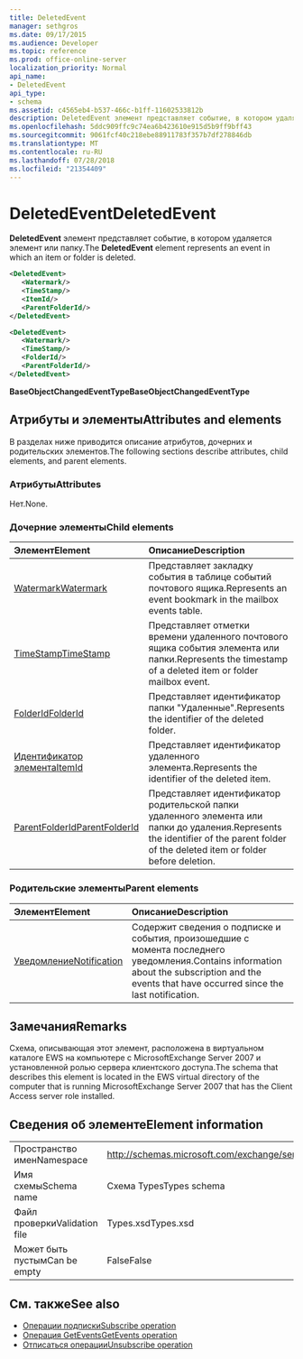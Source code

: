 ```yaml
---
title: DeletedEvent
manager: sethgros
ms.date: 09/17/2015
ms.audience: Developer
ms.topic: reference
ms.prod: office-online-server
localization_priority: Normal
api_name:
- DeletedEvent
api_type:
- schema
ms.assetid: c4565eb4-b537-466c-b1ff-11602533812b
description: DeletedEvent элемент представляет событие, в котором удаляется элемент или папку.
ms.openlocfilehash: 5ddc909ffc9c74ea6b423610e915d5b9ff9bff43
ms.sourcegitcommit: 9061fcf40c218ebe88911783f357b7df278846db
ms.translationtype: MT
ms.contentlocale: ru-RU
ms.lasthandoff: 07/28/2018
ms.locfileid: "21354409"
---
```

# <a name="deletedevent"></a><span data-ttu-id="a2b1e-103">DeletedEvent</span><span class="sxs-lookup"><span data-stu-id="a2b1e-103">DeletedEvent</span></span>

<span data-ttu-id="a2b1e-104">**DeletedEvent** элемент представляет событие, в котором удаляется элемент или папку.</span><span class="sxs-lookup"><span data-stu-id="a2b1e-104">The **DeletedEvent** element represents an event in which an item or folder is deleted.</span></span> 
  
```xml
<DeletedEvent>
   <Watermark/>
   <TimeStamp/>
   <ItemId/>
   <ParentFolderId/>
</DeletedEvent>
```

```xml
<DeletedEvent>
   <Watermark/>
   <TimeStamp/>
   <FolderId/>
   <ParentFolderId/>
</DeletedEvent>
```

<span data-ttu-id="a2b1e-105">**BaseObjectChangedEventType**</span><span class="sxs-lookup"><span data-stu-id="a2b1e-105">**BaseObjectChangedEventType**</span></span>

## <a name="attributes-and-elements"></a><span data-ttu-id="a2b1e-106">Атрибуты и элементы</span><span class="sxs-lookup"><span data-stu-id="a2b1e-106">Attributes and elements</span></span>

<span data-ttu-id="a2b1e-107">В разделах ниже приводится описание атрибутов, дочерних и родительских элементов.</span><span class="sxs-lookup"><span data-stu-id="a2b1e-107">The following sections describe attributes, child elements, and parent elements.</span></span>
  
### <a name="attributes"></a><span data-ttu-id="a2b1e-108">Атрибуты</span><span class="sxs-lookup"><span data-stu-id="a2b1e-108">Attributes</span></span>

<span data-ttu-id="a2b1e-109">Нет.</span><span class="sxs-lookup"><span data-stu-id="a2b1e-109">None.</span></span>
  
### <a name="child-elements"></a><span data-ttu-id="a2b1e-110">Дочерние элементы</span><span class="sxs-lookup"><span data-stu-id="a2b1e-110">Child elements</span></span>

|<span data-ttu-id="a2b1e-111">**Элемент**</span><span class="sxs-lookup"><span data-stu-id="a2b1e-111">**Element**</span></span>|<span data-ttu-id="a2b1e-112">**Описание**</span><span class="sxs-lookup"><span data-stu-id="a2b1e-112">**Description**</span></span>|
|:-----|:-----|
|[<span data-ttu-id="a2b1e-113">Watermark</span><span class="sxs-lookup"><span data-stu-id="a2b1e-113">Watermark</span></span>](watermark.md) <br/> |<span data-ttu-id="a2b1e-114">Представляет закладку события в таблице событий почтового ящика.</span><span class="sxs-lookup"><span data-stu-id="a2b1e-114">Represents an event bookmark in the mailbox events table.</span></span>  <br/> |
|[<span data-ttu-id="a2b1e-115">TimeStamp</span><span class="sxs-lookup"><span data-stu-id="a2b1e-115">TimeStamp</span></span>](timestamp.md) <br/> |<span data-ttu-id="a2b1e-116">Представляет отметки времени удаленного почтового ящика события элемента или папки.</span><span class="sxs-lookup"><span data-stu-id="a2b1e-116">Represents the timestamp of a deleted item or folder mailbox event.</span></span>  <br/> |
|[<span data-ttu-id="a2b1e-117">FolderId</span><span class="sxs-lookup"><span data-stu-id="a2b1e-117">FolderId</span></span>](folderid.md) <br/> |<span data-ttu-id="a2b1e-118">Представляет идентификатор папки "Удаленные".</span><span class="sxs-lookup"><span data-stu-id="a2b1e-118">Represents the identifier of the deleted folder.</span></span>  <br/> |
|[<span data-ttu-id="a2b1e-119">Идентификатор элемента</span><span class="sxs-lookup"><span data-stu-id="a2b1e-119">ItemId</span></span>](itemid.md) <br/> |<span data-ttu-id="a2b1e-120">Представляет идентификатор удаленного элемента.</span><span class="sxs-lookup"><span data-stu-id="a2b1e-120">Represents the identifier of the deleted item.</span></span>  <br/> |
|[<span data-ttu-id="a2b1e-121">ParentFolderId</span><span class="sxs-lookup"><span data-stu-id="a2b1e-121">ParentFolderId</span></span>](parentfolderid.md) <br/> |<span data-ttu-id="a2b1e-122">Представляет идентификатор родительской папки удаленного элемента или папки до удаления.</span><span class="sxs-lookup"><span data-stu-id="a2b1e-122">Represents the identifier of the parent folder of the deleted item or folder before deletion.</span></span>  <br/> |
   
### <a name="parent-elements"></a><span data-ttu-id="a2b1e-123">Родительские элементы</span><span class="sxs-lookup"><span data-stu-id="a2b1e-123">Parent elements</span></span>

|<span data-ttu-id="a2b1e-124">**Элемент**</span><span class="sxs-lookup"><span data-stu-id="a2b1e-124">**Element**</span></span>|<span data-ttu-id="a2b1e-125">**Описание**</span><span class="sxs-lookup"><span data-stu-id="a2b1e-125">**Description**</span></span>|
|:-----|:-----|
|[<span data-ttu-id="a2b1e-126">Уведомление</span><span class="sxs-lookup"><span data-stu-id="a2b1e-126">Notification</span></span>](notification-ex15websvcsotherref.md) <br/> |<span data-ttu-id="a2b1e-127">Содержит сведения о подписке и события, произошедшие с момента последнего уведомления.</span><span class="sxs-lookup"><span data-stu-id="a2b1e-127">Contains information about the subscription and the events that have occurred since the last notification.</span></span>  <br/> |
   
## <a name="remarks"></a><span data-ttu-id="a2b1e-128">Замечания</span><span class="sxs-lookup"><span data-stu-id="a2b1e-128">Remarks</span></span>

<span data-ttu-id="a2b1e-129">Схема, описывающая этот элемент, расположена в виртуальном каталоге EWS на компьютере с MicrosoftExchange Server 2007 и установленной ролью сервера клиентского доступа.</span><span class="sxs-lookup"><span data-stu-id="a2b1e-129">The schema that describes this element is located in the EWS virtual directory of the computer that is running MicrosoftExchange Server 2007 that has the Client Access server role installed.</span></span>
  
## <a name="element-information"></a><span data-ttu-id="a2b1e-130">Сведения об элементе</span><span class="sxs-lookup"><span data-stu-id="a2b1e-130">Element information</span></span>

|||
|:-----|:-----|
|<span data-ttu-id="a2b1e-131">Пространство имен</span><span class="sxs-lookup"><span data-stu-id="a2b1e-131">Namespace</span></span>  <br/> |http://schemas.microsoft.com/exchange/services/2006/types  <br/> |
|<span data-ttu-id="a2b1e-132">Имя схемы</span><span class="sxs-lookup"><span data-stu-id="a2b1e-132">Schema name</span></span>  <br/> |<span data-ttu-id="a2b1e-133">Схема Types</span><span class="sxs-lookup"><span data-stu-id="a2b1e-133">Types schema</span></span>  <br/> |
|<span data-ttu-id="a2b1e-134">Файл проверки</span><span class="sxs-lookup"><span data-stu-id="a2b1e-134">Validation file</span></span>  <br/> |<span data-ttu-id="a2b1e-135">Types.xsd</span><span class="sxs-lookup"><span data-stu-id="a2b1e-135">Types.xsd</span></span>  <br/> |
|<span data-ttu-id="a2b1e-136">Может быть пустым</span><span class="sxs-lookup"><span data-stu-id="a2b1e-136">Can be empty</span></span>  <br/> |<span data-ttu-id="a2b1e-137">False</span><span class="sxs-lookup"><span data-stu-id="a2b1e-137">False</span></span>  <br/> |
   
## <a name="see-also"></a><span data-ttu-id="a2b1e-138">См. также</span><span class="sxs-lookup"><span data-stu-id="a2b1e-138">See also</span></span>

- [<span data-ttu-id="a2b1e-139">Операции подписки</span><span class="sxs-lookup"><span data-stu-id="a2b1e-139">Subscribe operation</span></span>](subscribe-operation.md)  
- [<span data-ttu-id="a2b1e-140">Операция GetEvents</span><span class="sxs-lookup"><span data-stu-id="a2b1e-140">GetEvents operation</span></span>](getevents-operation.md)  
- [<span data-ttu-id="a2b1e-141">Отписаться операции</span><span class="sxs-lookup"><span data-stu-id="a2b1e-141">Unsubscribe operation</span></span>](unsubscribe-operation.md)

